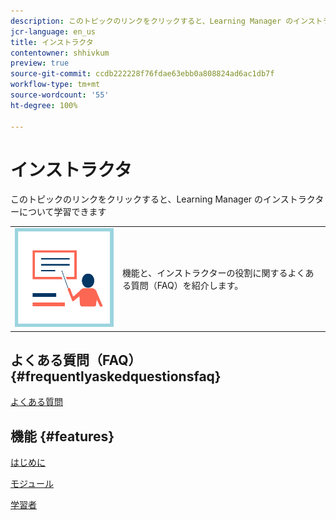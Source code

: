 ```yaml
---
description: このトピックのリンクをクリックすると、Learning Manager のインストラクターについて学習できます
jcr-language: en_us
title: インストラクタ
contentowner: shhivkum
preview: true
source-git-commit: ccdb222228f76fdae63ebb0a808824ad6ac1db7f
workflow-type: tm+mt
source-wordcount: '55'
ht-degree: 100%

---
```




# インストラクタ

このトピックのリンクをクリックすると、Learning Manager のインストラクターについて学習できます

<table> 
 <tbody>
  <tr> 
   <td><img src="assets/instructoricon.jpg"></td> 
   <td><p>機能と、インストラクターの役割に関するよくある質問（FAQ）を紹介します。</p></td> 
  </tr> 
 </tbody>
</table>

## よくある質問（FAQ） {#frequentlyaskedquestionsfaq}

[よくある質問](instructors/frequently-asked-questions-for-instructors.md)

## 機能 {#features}

[はじめに](instructors/feature-summary/getting-started.md)

[モジュール](instructors/feature-summary/modules.md)

[学習者](instructors/feature-summary/learners.md)
